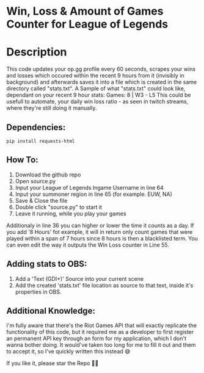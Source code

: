 # Win, Loss & Amount of Games Counter for League of Legends
# Description
This code updates your op.gg profile every 60 seconds, scrapes your wins and losses which occured within the recent 9 hours from it (invisibly in background) and afterwards saves it into a file which is created in the same directory called "stats.txt".
A Sample of what "stats.txt" could look like, dependant on your recent 9 hour stats: Games: 8 | W3 - L5
This could be usefull to automate, your daily win loss ratio - as seen in twitch streams, where they're still doing it manually.

## Dependencies:

	pip install requests-html

## How To:
1. Download the github repo
2. Open source.py
3. Input your League of Legends Ingame Username in line 64
4. Input your summoner region in line 65 (for example. EUW, NA)
5. Save & Close the file
6. Double click "source.py" to start it
7. Leave it running, while you play your games

Additionaly in line 36 you can higher or lower the time it counts as a day. If you add '8 Hours' fot example, it will in return only count games that were played within a span of 7 hours since 8 hours is then a blacklisted term. You can even edit the way it outputs the Win Loss counter in Line 55.

## Adding stats to OBS:
1. Add a 'Text (GDI+)' Source into your current scene
2. Add the created 'stats.txt' file location as source to that text, inside it's properties in OBS.

## Additional Knowledge:
I'm fully aware that there's the Riot Games API that will exactly replicate the functionality of this code, but it required me as a developer to first register an permanent API key through an form for my application, which I don't wanna bother doing. It would've taken too long for me to fill it out and them to accept it, so I've quickly written this instead 😅

If you like it, please star the Repo 👍🏻
